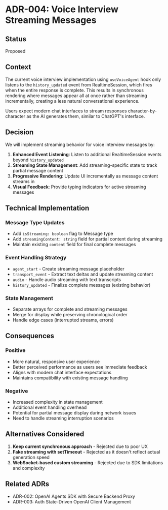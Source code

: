 # ADR-004: Voice Interview Streaming Messages

## Status
Proposed

## Context
The current voice interview implementation using `useVoiceAgent` hook only listens to the `history_updated` event from RealtimeSession, which fires when the entire response is complete. This results in synchronous rendering where messages appear all at once rather than streaming incrementally, creating a less natural conversational experience.

Users expect modern chat interfaces to stream responses character-by-character as the AI generates them, similar to ChatGPT's interface.

## Decision
We will implement streaming behavior for voice interview messages by:

1. **Enhanced Event Listening**: Listen to additional RealtimeSession events beyond `history_updated`
2. **Streaming State Management**: Add streaming-specific state to track partial message content
3. **Progressive Rendering**: Update UI incrementally as message content streams in
4. **Visual Feedback**: Provide typing indicators for active streaming messages

## Technical Implementation

### Message Type Updates
- Add `isStreaming: boolean` flag to Message type
- Add `streamingContent: string` field for partial content during streaming
- Maintain existing `content` field for final complete messages

### Event Handling Strategy
- `agent_start` - Create streaming message placeholder
- `transport_event` - Extract text deltas and update streaming content  
- `audio` - Handle audio streaming with text transcripts
- `history_updated` - Finalize complete messages (existing behavior)

### State Management
- Separate arrays for complete and streaming messages
- Merge for display while preserving chronological order
- Handle edge cases (interrupted streams, errors)

## Consequences

### Positive
- More natural, responsive user experience
- Better perceived performance as users see immediate feedback
- Aligns with modern chat interface expectations
- Maintains compatibility with existing message handling

### Negative
- Increased complexity in state management
- Additional event handling overhead
- Potential for partial message display during network issues
- Need to handle streaming interruption scenarios

## Alternatives Considered
1. **Keep current synchronous approach** - Rejected due to poor UX
2. **Fake streaming with setTimeout** - Rejected as it doesn't reflect actual generation speed
3. **WebSocket-based custom streaming** - Rejected due to SDK limitations and complexity

## Related ADRs
- ADR-002: OpenAI Agents SDK with Secure Backend Proxy
- ADR-003: Auth State-Driven OpenAI Client Management